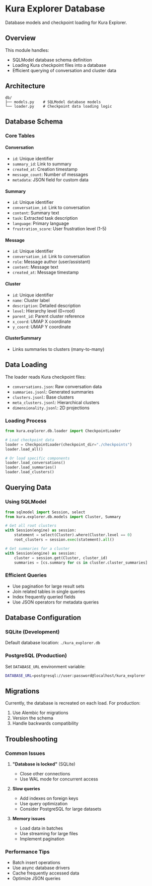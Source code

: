 # Kura Explorer Database

Database models and checkpoint loading for Kura Explorer.

## Overview

This module handles:
- SQLModel database schema definition
- Loading Kura checkpoint files into a database
- Efficient querying of conversation and cluster data

## Architecture

```
db/
├── models.py    # SQLModel database models
└── loader.py    # Checkpoint data loading logic
```

## Database Schema

### Core Tables

#### Conversation
- `id`: Unique identifier
- `summary_id`: Link to summary
- `created_at`: Creation timestamp
- `message_count`: Number of messages
- `metadata`: JSON field for custom data

#### Summary
- `id`: Unique identifier
- `conversation_id`: Link to conversation
- `content`: Summary text
- `task`: Extracted task description
- `language`: Primary language
- `frustration_score`: User frustration level (1-5)

#### Message
- `id`: Unique identifier
- `conversation_id`: Link to conversation
- `role`: Message author (user/assistant)
- `content`: Message text
- `created_at`: Message timestamp

#### Cluster
- `id`: Unique identifier
- `name`: Cluster label
- `description`: Detailed description
- `level`: Hierarchy level (0=root)
- `parent_id`: Parent cluster reference
- `x_coord`: UMAP X coordinate
- `y_coord`: UMAP Y coordinate

#### ClusterSummary
- Links summaries to clusters (many-to-many)

## Data Loading

The loader reads Kura checkpoint files:
- `conversations.json`: Raw conversation data
- `summaries.jsonl`: Generated summaries
- `clusters.jsonl`: Base clusters
- `meta_clusters.jsonl`: Hierarchical clusters
- `dimensionality.jsonl`: 2D projections

### Loading Process

```python
from kura.explorer.db.loader import CheckpointLoader

# Load checkpoint data
loader = CheckpointLoader(checkpoint_dir="./checkpoints")
loader.load_all()

# Or load specific components
loader.load_conversations()
loader.load_summaries()
loader.load_clusters()
```

## Querying Data

### Using SQLModel

```python
from sqlmodel import Session, select
from kura.explorer.db.models import Cluster, Summary

# Get all root clusters
with Session(engine) as session:
    statement = select(Cluster).where(Cluster.level == 0)
    root_clusters = session.exec(statement).all()

# Get summaries for a cluster
with Session(engine) as session:
    cluster = session.get(Cluster, cluster_id)
    summaries = [cs.summary for cs in cluster.cluster_summaries]
```

### Efficient Queries

- Use pagination for large result sets
- Join related tables in single queries
- Index frequently queried fields
- Use JSON operators for metadata queries

## Database Configuration

### SQLite (Development)
Default database location: `./kura_explorer.db`

### PostgreSQL (Production)
Set `DATABASE_URL` environment variable:
```bash
DATABASE_URL=postgresql://user:password@localhost/kura_explorer
```

## Migrations

Currently, the database is recreated on each load. For production:
1. Use Alembic for migrations
2. Version the schema
3. Handle backwards compatibility

## Troubleshooting

### Common Issues

1. **"Database is locked"** (SQLite)
   - Close other connections
   - Use WAL mode for concurrent access

2. **Slow queries**
   - Add indexes on foreign keys
   - Use query optimization
   - Consider PostgreSQL for large datasets

3. **Memory issues**
   - Load data in batches
   - Use streaming for large files
   - Implement pagination

### Performance Tips

- Batch insert operations
- Use async database drivers
- Cache frequently accessed data
- Optimize JSON queries